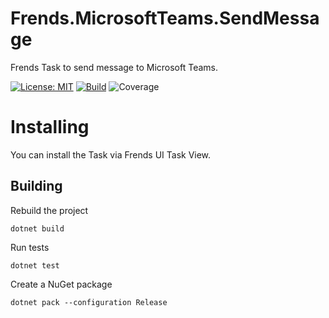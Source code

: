 # Frends.MicrosoftTeams.SendMessage
Frends Task to send message to Microsoft Teams.

[![License: MIT](https://img.shields.io/badge/License-MIT-green.svg)](https://opensource.org/licenses/MIT) 
[![Build](https://github.com/FrendsPlatform/Frends.MicrosoftTeams/actions/workflows/SendMessage_build_and_test_on_main.yml/badge.svg)](https://github.com/FrendsPlatform/Frends.MicrosoftTeams/actions)
![Coverage](https://app-github-custom-badges.azurewebsites.net/Badge?key=FrendsPlatform/MicrosoftTeams.SendMessage/Frends.MicrosoftTeams.SendMessage|main)

# Installing

You can install the Task via Frends UI Task View.

## Building


Rebuild the project

`dotnet build`

Run tests

`dotnet test`


Create a NuGet package

`dotnet pack --configuration Release`